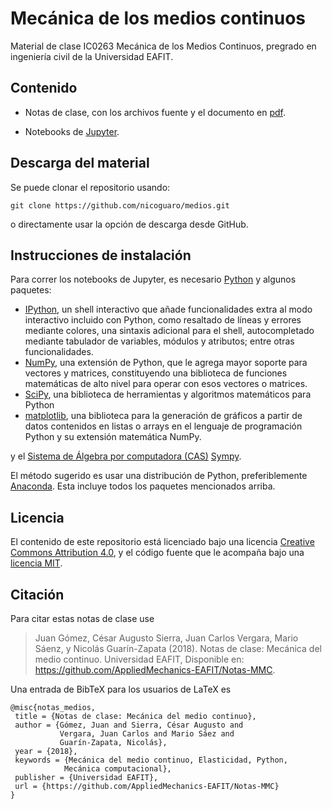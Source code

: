 # Mecánica de los medios continuos

Material de clase IC0263 Mecánica de los Medios Continuos, pregrado en
ingeniería civil de la Universidad EAFIT.

## Contenido

- Notas de clase, con los archivos fuente y el documento en
  [pdf](https://github.com/AppliedMechanics-EAFIT/Notas-MMC/raw/master/notas_de_clase/notas_medios.pdf).

- Notebooks de [Jupyter](http://jupyter.org/).


## Descarga del material

Se puede clonar el repositorio usando:

    git clone https://github.com/nicoguaro/medios.git

o directamente usar la opción de descarga desde GitHub.

## Instrucciones de instalación

Para correr los notebooks de Jupyter, es necesario [Python](https://www.python.org/)
y algunos paquetes:

- [IPython](http://ipython.org/), un shell interactivo que añade funcionalidades
 extra al modo interactivo incluido con Python, como resaltado de líneas y
errores mediante colores, una sintaxis adicional para el shell, autocompletado
mediante tabulador de variables, módulos y atributos; entre otras funcionalidades.
- [NumPy](http://www.numpy.org/), una extensión de Python, que le agrega mayor
soporte para vectores y matrices, constituyendo una biblioteca de funciones
matemáticas de alto nivel para operar con esos vectores o matrices.
- [SciPy](http://www.scipy.org/), una biblioteca de herramientas y algoritmos
matemáticos para Python
- [matplotlib](http://matplotlib.org/),  una biblioteca para la generación de
gráficos a partir de datos contenidos en listas o arrays en el lenguaje de
programación Python y su extensión matemática NumPy.

y el [Sistema de Álgebra por computadora (CAS)](https://en.wikipedia.org/wiki/Computer_algebra_system) [Sympy](http://www.sympy.org/).

El método sugerido es usar una distribución de Python, preferiblemente
 [Anaconda](https://www.continuum.io/downloads). Esta incluye todos los paquetes
mencionados arriba.

## Licencia

El contenido de este repositorio está licenciado bajo una licencia
[Creative Commons Attribution 4.0](http://choosealicense.com/licenses/cc-by-4.0/),
y el código fuente que le acompaña bajo una
[licencia MIT](https://opensource.org/licenses/mit-license.php).

## Citación

Para citar estas notas de clase use

> Juan Gómez, César Augusto Sierra, Juan Carlos Vergara,
  Mario Sáenz, y Nicolás Guarín-Zapata (2018).
  Notas de clase: Mecánica del medio continuo. Universidad EAFIT,
  Disponible en: https://github.com/AppliedMechanics-EAFIT/Notas-MMC.

Una entrada de BibTeX para los usuarios de LaTeX es

    @misc{notas_medios,
     title = {Notas de clase: Mecánica del medio continuo},
     author = {Gómez, Juan and Sierra, César Augusto and
               Vergara, Juan Carlos and Mario Sáez and
               Guarín-Zapata, Nicolás},
     year = {2018},
     keywords = {Mecánica del medio continuo, Elasticidad, Python,
                Mecánica computacional},
     publisher = {Universidad EAFIT},
     url = {https://github.com/AppliedMechanics-EAFIT/Notas-MMC}
    }
